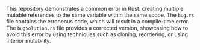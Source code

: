 This repository demonstrates a common error in Rust: creating multiple mutable references to the same variable within the same scope.  The `bug.rs` file contains the erroneous code, which will result in a compile-time error. The `bugSolution.rs` file provides a corrected version, showcasing how to avoid this error by using techniques such as cloning, reordering, or using interior mutability.